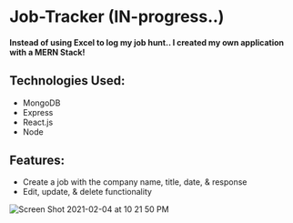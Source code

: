 # Job-Tracker (IN-progress..)

#### Instead of using Excel to log my job hunt.. I created my own application with a MERN Stack! 

## Technologies Used:

* MongoDB
* Express
* React.js
* Node



## Features:
* Create a job with the company name, title, date, & response
* Edit, update, & delete functionality


![Screen Shot 2021-02-04 at 10 21 50 PM](https://user-images.githubusercontent.com/73499055/106990835-aa6d8380-673a-11eb-9223-bdd809f0f1a6.png)
